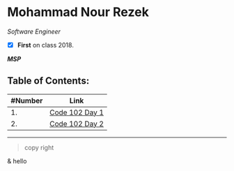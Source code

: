 # Mohammad Nour Rezek
*Software Engineer*
- [x] **First** on class 2018.

***MSP***

## Table of Contents:
#Number | Link
------------ | -------------
1. | [Code 102 Day 1](https://mohammad-nour-rezek.github.io/Reading-Notes/reading-notes-day1)
2. | [Code 102 Day 2](https://mohammad-nour-rezek.github.io/Reading-Notes/reading-notes-day2)


***
> copy right

& hello
